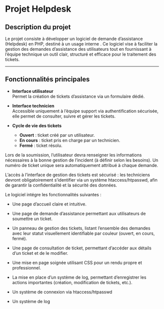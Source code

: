 # Projet Helpdesk 

## Description du projet

Le projet consiste à développer un logiciel de demande d’assistance (Helpdesk) en PHP, destiné à un usage interne . Ce logiciel vise à faciliter la gestion des demandes d’assistance des utilisateurs tout en fournissant à l’équipe technique un outil clair, structuré et efficace pour le traitement des tickets.

---

## Fonctionnalités principales

- **Interface utilisateur**  
  Permet la création de tickets d’assistance via un formulaire dédié.

- **Interface technicien**  
  Accessible uniquement à l’équipe support via authentification sécurisée, elle permet de consulter, suivre et gérer les tickets.

- **Cycle de vie des tickets**  
  - **Ouvert** : ticket créé par un utilisateur.  
  - **En cours** : ticket pris en charge par un technicien.  
  - **Fermé** : ticket résolu.

Lors de la soumission, l’utilisateur devra renseigner les informations nécessaires à la bonne gestion de l’incident (à définir selon les besoins). Un numéro de ticket unique sera automatiquement attribué à chaque demande.

L’accès à l’interface de gestion des tickets est sécurisé : les techniciens devront obligatoirement s’identifier via un système htaccess/htpasswd, afin de garantir la confidentialité et la sécurité des données.

Le logiciel intégre les fonctionnalités suivantes :

- Une page d’accueil claire et intuitive.

- Une page de demande d’assistance permettant aux utilisateurs de soumettre un ticket.

- Un panneau de gestion des tickets, listant l’ensemble des demandes avec leur statut visuellement identifiable par couleur (ouvert, en cours, fermé).

- Une page de consultation de ticket, permettant d’accéder aux détails d’un ticket et de le modifier.

- Une mise en page soignée utilisant CSS pour un rendu propre et professionnel.

- La mise en place d’un système de log, permettant d’enregistrer les actions importantes (création, modification de tickets, etc.).

- Un système de connexion via htaccess/htpasswd

- Un système de log 






